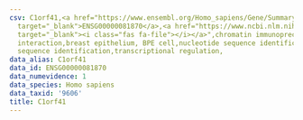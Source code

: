 ```yaml
---
csv: C1orf41,<a href="https://www.ensembl.org/Homo_sapiens/Gene/Summary?db=core;g=ENSG00000081870"
  target="_blank">ENSG00000081870</a>,<a href="https://www.ncbi.nlm.nih.gov/pubmed/22863008"
  target="_blank"><i class="fas fa-file"></i></a>",chromatin immunoprecipitation assay,direct
  interaction,breast epithelium, BPE cell,nucleotide sequence identification,nucleotide
  sequence identification,transcriptional regulation,
data_alias: C1orf41
data_id: ENSG00000081870
data_numevidence: 1
data_species: Homo sapiens
data_taxid: '9606'
title: C1orf41
---
```

